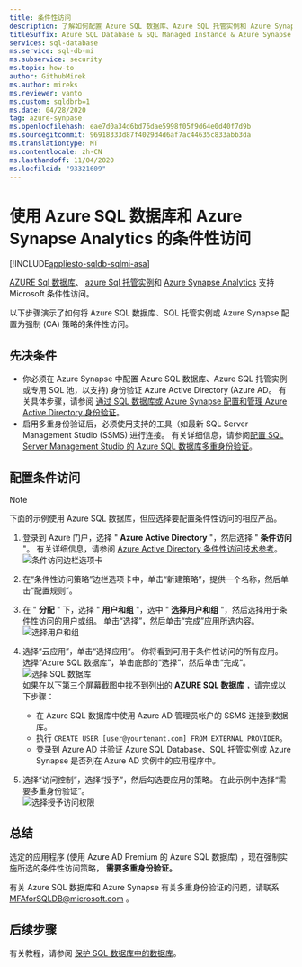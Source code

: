 ```yaml
---
title: 条件性访问
description: 了解如何配置 Azure SQL 数据库、Azure SQL 托管实例和 Azure Synapse Analytics 的条件性访问。
titleSuffix: Azure SQL Database & SQL Managed Instance & Azure Synapse Analytics
services: sql-database
ms.service: sql-db-mi
ms.subservice: security
ms.topic: how-to
author: GithubMirek
ms.author: mireks
ms.reviewer: vanto
ms.custom: sqldbrb=1
ms.date: 04/28/2020
tag: azure-synpase
ms.openlocfilehash: eae7d0a34d6bd76dae5998f05f9d64e0d40f7d9b
ms.sourcegitcommit: 96918333d87f4029d4d6af7ac44635c833abb3da
ms.translationtype: MT
ms.contentlocale: zh-CN
ms.lasthandoff: 11/04/2020
ms.locfileid: "93321609"
---
```

# <a name="conditional-access-with-azure-sql-database-and-azure-synapse-analytics"></a>使用 Azure SQL 数据库和 Azure Synapse Analytics 的条件性访问

[!INCLUDE[appliesto-sqldb-sqlmi-asa](../includes/appliesto-sqldb-sqlmi-asa.md)]

[AZURE Sql 数据库](sql-database-paas-overview.md)、 [azure Sql 托管实例](../managed-instance/sql-managed-instance-paas-overview.md)和 [Azure Synapse Analytics](../../synapse-analytics/sql-data-warehouse/sql-data-warehouse-overview-what-is.md) 支持 Microsoft 条件性访问。

以下步骤演示了如何将 Azure SQL 数据库、SQL 托管实例或 Azure Synapse 配置为强制 (CA) 策略的条件性访问。  

## <a name="prerequisites"></a>先决条件

- 你必须在 Azure Synapse 中配置 Azure SQL 数据库、Azure SQL 托管实例或专用 SQL 池，以支持) 身份验证 Azure Active Directory (Azure AD。 有关具体步骤，请参阅 [通过 SQL 数据库或 Azure Synapse 配置和管理 Azure Active Directory 身份验证](authentication-aad-configure.md)。  
- 启用多重身份验证后，必须使用支持的工具（如最新 SQL Server Management Studio (SSMS) 进行连接。 有关详细信息，请参阅[配置 SQL Server Management Studio 的 Azure SQL 数据库多重身份验证](authentication-mfa-ssms-configure.md)。  

## <a name="configure-conditional-access"></a>配置条件访问

> [!NOTE]
> 下面的示例使用 Azure SQL 数据库，但应选择要配置条件性访问的相应产品。

1. 登录到 Azure 门户，选择 " **Azure Active Directory** "，然后选择 " **条件访问** "。 有关详细信息，请参阅 [Azure Active Directory 条件性访问技术参考](../../active-directory/conditional-access/concept-conditional-access-conditions.md)。  
   ![条件访问边栏选项卡](./media/conditional-access-configure/conditional-access-blade.png)

2. 在“条件性访问策略”边栏选项卡中，单击“新建策略”，提供一个名称，然后单击“配置规则”。  
3. 在 " **分配** " 下，选择 " **用户和组** "，选中 " **选择用户和组** "，然后选择用于条件性访问的用户或组。 单击“选择”，然后单击“完成”应用所选内容。  
   ![选择用户和组](./media/conditional-access-configure/select-users-and-groups.png)  

4. 选择“云应用”，单击“选择应用”。 你将看到可用于条件性访问的所有应用。 选择“Azure SQL 数据库”，单击底部的“选择”，然后单击“完成”。  
   ![选择 SQL 数据库](./media/conditional-access-configure/select-sql-database.png)  
   如果在以下第三个屏幕截图中找不到列出的 **AZURE SQL 数据库** ，请完成以下步骤：
   - 在 Azure SQL 数据库中使用 Azure AD 管理员帐户的 SSMS 连接到数据库。  
   - 执行 `CREATE USER [user@yourtenant.com] FROM EXTERNAL PROVIDER`。  
   - 登录到 Azure AD 并验证 Azure SQL Database、SQL 托管实例或 Azure Synapse 是否列在 Azure AD 实例中的应用程序中。  

5. 选择“访问控制”，选择“授予”，然后勾选要应用的策略。 在此示例中选择“需要多重身份验证”。  
   ![选择授予访问权限](./media/conditional-access-configure/grant-access.png)  

## <a name="summary"></a>总结

选定的应用程序 (使用 Azure AD Premium 的 Azure SQL 数据库) ，现在强制实施所选的条件性访问策略， **需要多重身份验证。**

有关 Azure SQL 数据库和 Azure Synapse 有关多重身份验证的问题，请联系 <MFAforSQLDB@microsoft.com> 。  

## <a name="next-steps"></a>后续步骤  

有关教程，请参阅 [保护 SQL 数据库中的数据库](secure-database-tutorial.md)。
